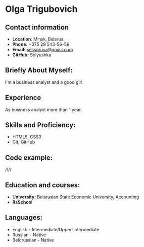 # **Olga Trigubovich**

## **Contact information**
* **Location**: Minsk, Belarus
* **Phone:** +375 29 543-56-59
* **Email:** sessorova@gmail.com
* **GitHub:** Solyushka

## **Briefly About Myself:**
I'm a business analyst and a good girl.

## **Experience**
As business analyst more than 1 year.

## **Skills and Proficiency:**
* HTML5, CSS3
* Git, GitHub

## **Code example:**
////

## **Education and courses:**
* **University:** Belarusian State Economic University, Accounting
* **RsSchool**

## **Languages:**
* English - Intermediate/Upper-intermediate 
* Russian - Native
* Belorussian - Native
